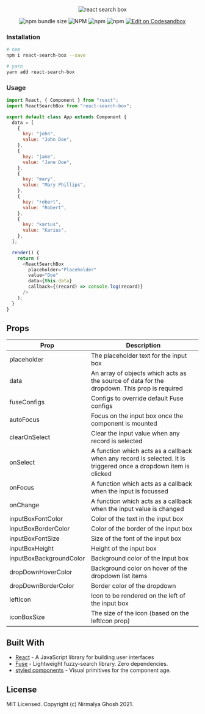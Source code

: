 <span align="center">

![react search box](https://user-images.githubusercontent.com/6391763/50571850-21a4f080-0dda-11e9-9370-ac16c4e93746.png)

![npm bundle size](https://img.shields.io/bundlephobia/minzip/react-search-box?style=for-the-badge) ![NPM](https://img.shields.io/npm/l/react-search-box?style=for-the-badge) ![npm](https://img.shields.io/npm/v/react-search-box?style=for-the-badge) ![npm](https://img.shields.io/npm/dw/react-search-box?style=for-the-badge) <a href="https://codesandbox.io/s/react-search-box-example-cra-17ml6?fontsize=14&hidenavigation=1&theme=dark" target="_blank">![Edit on Codesandbox](https://img.shields.io/badge/demo-Edit%20on%20Codesandbox-2385f7?style=for-the-badge&logo=codesandbox)</a>

</span>

### Installation

```sh
# npm
npm i react-search-box --save

# yarn
yarn add react-search-box
```

### Usage

```js
import React, { Component } from "react";
import ReactSearchBox from "react-search-box";

export default class App extends Component {
  data = [
    {
      key: "john",
      value: "John Doe",
    },
    {
      key: "jane",
      value: "Jane Doe",
    },
    {
      key: "mary",
      value: "Mary Phillips",
    },
    {
      key: "robert",
      value: "Robert",
    },
    {
      key: "karius",
      value: "Karius",
    },
  ];

  render() {
    return (
      <ReactSearchBox
        placeholder="Placeholder"
        value="Doe"
        data={this.data}
        callback={(record) => console.log(record)}
      />
    );
  }
}
```

## Props

| Prop                    | Description                                                                                                      |
| ----------------------- | ---------------------------------------------------------------------------------------------------------------- |
| placeholder             | The placeholder text for the input box                                                                           |
| data                    | An array of objects which acts as the source of data for the dropdown. This prop is required                     |
| fuseConfigs             | Configs to override default Fuse configs                                                                         |
| autoFocus               | Focus on the input box once the component is mounted                                                             |
| clearOnSelect           | Clear the input value when any record is selected                                                                |
| onSelect                | A function which acts as a callback when any record is selected. It is triggered once a dropdown item is clicked |
| onFocus                 | A function which acts as a callback when the input is focussed                                                   |
| onChange                | A function which acts as a callback when the input value is changed                                              |
| inputBoxFontColor       | Color of the text in the input box                                                                               |
| inputBoxBorderColor     | Color of the border of the input box                                                                             |
| inputBoxFontSize        | Size of the font of the input box                                                                                |
| inputBoxHeight          | Height of the input box                                                                                          |
| inputBoxBackgroundColor | Background color of the input box                                                                                |
| dropDownHoverColor      | Background color on hover of the dropdown list items                                                             |
| dropDownBorderColor     | Border color of the dropdown                                                                                     |
| leftIcon                | Icon to be rendered on the left of the input box                                                                 |
| iconBoxSize             | The size of the icon (based on the leftIcon prop)                                                                |

## Built With

- [React](https://reactjs.org/) - A JavaScript library for building user interfaces
- [Fuse](http://fusejs.io/) - Lightweight fuzzy-search library. Zero dependencies.
- [styled components](https://www.styled-components.com/) - Visual primitives for the component age.

## License

MIT Licensed. Copyright (c) Nirmalya Ghosh 2021.

